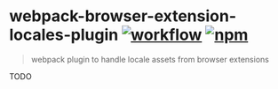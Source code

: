 [action-image]: https://github.com/cezaraugusto/webpack-browser-extension-locales-plugin/workflows/CI/badge.svg
[action-url]: https://github.com/cezaraugusto/webpack-browser-extension-locales-plugin/actions?query=workflow%3ACI
[npm-image]: https://img.shields.io/npm/v/webpack-browser-extension-locales-plugin.svg
[npm-url]: https://npmjs.org/package/webpack-browser-extension-locales-plugin

# webpack-browser-extension-locales-plugin [![workflow][action-image]][action-url] [![npm][npm-image]][npm-url]

> webpack plugin to handle locale assets from browser extensions

TODO
